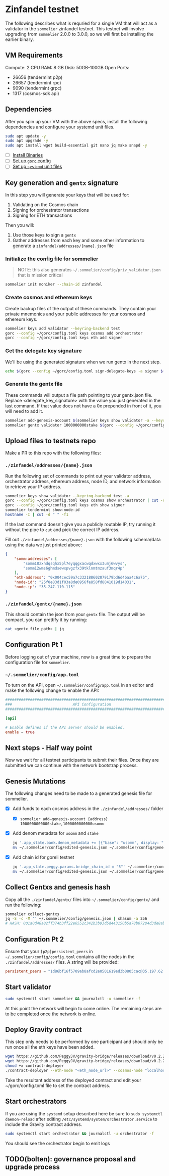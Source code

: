 # Zinfandel testnet

The following describes what is requried for a single VM that will act as a validator in the `sommelier` zinfandel testnet. This testnet will involve upgrading from `sommelier` 2.0.0 to 3.0.0, so we will first be installing the earlier binary.

## VM Requirements

Compute: 2 CPU
RAM: 8 GB
Disk: 50GB-100GB
Open Ports:

- 26656 (tendermint p2p)
- 26657 (tendermint rpc)
- 9090  (tendermint grpc)
- 1317  (cosmos-sdk api)

## Dependencies

After you spin up your VM with the above specs, install the following dependencies and configure your systemd unit files.

```bash
sudo apt update -y
sudo apt upgrade -y
sudo apt install wget build-essential git nano jq make snapd -y

```

- [ ] [Install Binaries](./docs/install-bins.md)
- [ ] [Set up `gorc` config](./docs/gorc.md)
- [ ] [Set up `systemd` unit files](./docs/systemd.md)

## Key generation and `gentx` signature

In this step you will generate your keys that will be used for:

1. Validating on the Cosmos chain
2. Signing for orchestrator transactions
3. Signing for ETH transactions

Then you will:

1. Use those keys to sign a `gentx`
2. Gather addresses from each key and some other information to generate a `zinfandel/addresses/{name}.json` file

### Initialize the config file for sommelier

> NOTE: this also generates `~/.sommelier/config/priv_validator.json` that is mission critical

```bash
sommelier init moniker --chain-id zinfandel

```

### Create cosmos and ethereum keys

Create backup files of the output of these commands. They contain your private mnemonics and your public addresses for your cosmos and ethereum keys.

```bash
sommelier keys add validator --keyring-backend test
gorc --config ~/gorc/config.toml keys cosmos add orchestrator
gorc --config ~/gorc/config.toml keys eth add signer

```

### Get the delegate key signature

We'll be using the generated signature when we run gentx in the next step.

```bash
echo $(gorc --config ~/gorc/config.toml sign-delegate-keys -a signer $(sommelier keys --keyring-backend test show validator --bech val -a) 0)

```

### Generate the gentx file

These commands will output a file path pointing to your gentx.json file. Replace <delegate_key_signature> with the value you just generated in the last command. If that value does not have a 0x prepended in front of it, you will need to add it.

```bash
sommelier add-genesis-account $(sommelier keys show validator -a --keyring-backend test) 10000000000stake
sommelier gentx validator 1000000000stake $(gorc --config ~/gorc/config.toml keys eth show signer) $(gorc --config ~/gorc/config.toml keys cosmos show orchestrator | cut -d$'\t' -f2) <delegate_key_signature> --chain-id zinfandel --keyring-backend test

```

## Upload files to testnets repo

Make a PR to this repo with the following files:

### `./zinfandel/addresses/{name}.json`

Run the following set of commands to print out your validator address, orchestrator address, ethereum address, node ID, and network information to retrieve your IP address.

```bash
sommelier keys show validator --keyring-backend test -a
gorc --config ~/gorc/config.toml keys cosmos show orchestrator | cut -d$'\t' -f2
gorc --config ~/gorc/config.toml keys eth show signer
sommelier tendermint show-node-id
hostname -I | cut -d " " -f1

```

If the last command doesn't give you a publicly routable IP, try running it without the pipe to `cut` and pick the correct IP address.

Fill out `./zinfandel/addresses/{name}.json` with the following schema/data using the data we just printed above:

```json
{
    "somm-addresses": [
        "somm18zxhdqsqhx5pl7eyqqgxacwqdxwxx3umj6wvys",
        "somm12wms6ghmdsewxpvgzfx39tklnmtmzauf3mqr4p"
    ],
    "eth-address": "0x004cec59a7c332188602079179bd6d4baa4c6a75",
    "node-id": "25f0e83d1f03a8de0956fe858fd8041019d14031",
    "node-ip": "35.247.110.115"
}
```

### `./zinfandel/gentx/{name}.json`

This should contain the json from your `gentx` file. The output will be compact, you can prettify it by running:

```bash
cat <gentx_file_path> | jq

```

## Configuration Pt 1

Before logging out of your machine, now is a great time to prepare the configuration file for `sommelier`.

### `~/.sommelier/config/app.toml`

To turn on the API, open `~/.sommelier/config/app.toml` in an editor and make the following change to enable the API:

```toml
###############################################################################
###                           API Configuration                             ###
###############################################################################

[api]

# Enable defines if the API server should be enabled.
enable = true
```

## Next steps - Half way point

Now we wait for all testnet participants to submit their files. Once they are submitted we can continue with the network bootstrap process.

## Genesis Mutations

The following changes need to be made to a generated genesis file for sommelier.

- [x] Add funds to each cosmos address in the `./zinfandel/addresses/` folder
  - [x] `sommelier add–genesis-account {address} 1000000000000stake,1000000000000usomm`
- [x] Add denom metadata for `usomm` and `stake`

    ```bash
    jq '.app_state.bank.denom_metadata += [{"base": "usomm", display: "usomm", "description": "A non-staking test token", "denom_units": [{"denom": "usomm", "exponent": 6}]}, {"base": "stake", display: "stake", "description": "A staking test token", "denom_units": [{"denom": "stake", "exponent": 6}]}]' ~/.sommelier/config/genesis.json > ~/.sommelier/config/edited-genesis.json
    mv ~/.sommelier/config/edited-genesis.json ~/.sommelier/config/genesis.json
    ```

- [x] Add chain id for goreli testnet

    ```bash
    jq '.app_state.peggy.params.bridge_chain_id = "5"' ~/.sommelier/config/genesis.json > ~/.sommelier/config/edited-genesis.json
    mv ~/.sommelier/config/edited-genesis.json ~/.sommelier/config/genesis.json
    ```

## Collect Gentxs and genesis hash

Copy all the `./zinfandel/gentx/` files into `~/.sommelier/config/gentx/` and run the following:

```bash
sommelier collect-gentxs
jq -S -c -M '' ~/.sommelier/config/genesis.json | shasum -a 256
# HASH: 001a0d48a82ff374b3ff22e6552c342b3b93d5d443150b5a78b07284d3de8ab3
```

## Configuration Pt 2

Ensure that your `[p2p]persistent_peers` in `~/.sommelier/config/config.toml` contains all the nodes in the `./zinfandel/addresses/` files. A string will be provided:

```toml
persistent_peers = "1d86bf16f5709ab8afcd2e0501619ed3b0805cac@35.197.62.120:26656,2141ae992abc58fb4d88ce2b743e9283abfb4209@147.182.229.248:26656,f8130b0f831faac68b948adf56ce09e34825d629@34.71.31.2:26656,b352955a2343e7e409030666a9cdd036b7fe3721@35.226.109.154:26656,50ab8b874ec4de485115aa922793a0e83729348d@35.226.103.234:26656"
```

## Start validator

```bash
sudo systemctl start sommelier && journalctl -u sommelier -f
```

At this point the network will begin to come online. The remaining steps are to be completed once the network is online.

## Deploy Gravity contract

This step only needs to be performed by one participant and should only be run once all the eth keys have been added.

```bash
wget https://github.com/PeggyJV/gravity-bridge/releases/download/v0.2.23/contract-deployer
wget https://github.com/PeggyJV/gravity-bridge/releases/download/v0.2.23/Gravity.json
chmod +x contract-deployer
./contract-deployer --eth-node "<eth_node_url>" --cosmos-node "localhost:26657" --eth-privkey <eth_private_key> --contract Gravity.json --test-mode false
```

Take the resultant address of the deployed contract and edit your ~/gorc/config.toml file to set the contract address.

## Start orchestrators

If you are using the `systemd` setup described here be sure to `sudo systemctl daemon-reload` after editing `/etc/systemd/system/orchestrator.service` to include the Gravity contract address.

```bash
sudo systemctl start orchestrator && journalctl -u orchestrator -f

```

You should see the orchestrator begin to emit logs

## TODO(bolten): governance proposal and upgrade process
